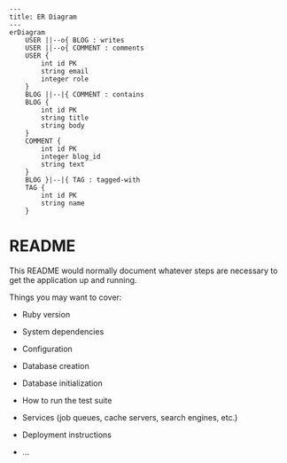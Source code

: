 
```mermaid
---
title: ER Diagram
---
erDiagram
    USER ||--o{ BLOG : writes
    USER ||--o{ COMMENT : comments
    USER {
        int id PK
        string email
        integer role
    }
    BLOG ||--|{ COMMENT : contains
    BLOG {
        int id PK
        string title
        string body
    }
    COMMENT {
        int id PK
        integer blog_id
        string text
    }
    BLOG }|--|{ TAG : tagged-with
    TAG {
        int id PK
        string name
    }
```
# README

This README would normally document whatever steps are necessary to get the
application up and running.

Things you may want to cover:

* Ruby version

* System dependencies

* Configuration

* Database creation

* Database initialization

* How to run the test suite

* Services (job queues, cache servers, search engines, etc.)

* Deployment instructions

* ...